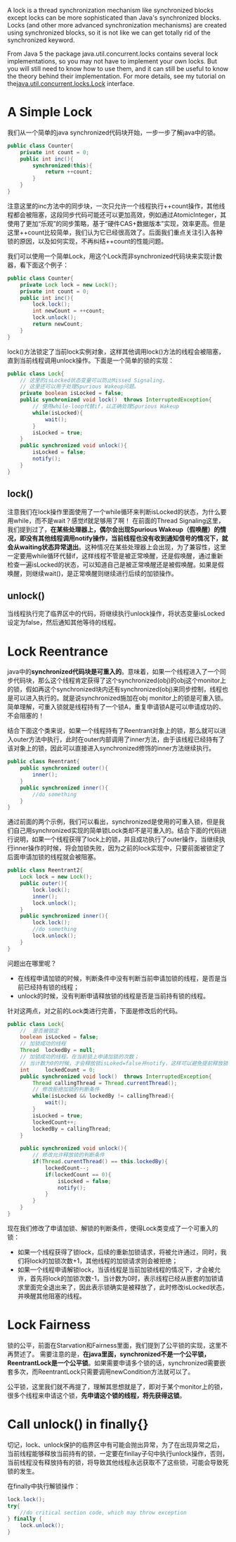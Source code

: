 A lock is a thread synchronization mechanism like synchronized blocks except locks can be more sophisticated than Java's synchronized blocks. Locks (and other more advanced synchronization mechanisms) are created using synchronized blocks, so it is not like we can get totally rid of the synchronized keyword.

From Java 5 the package java.util.concurrent.locks contains several lock implementations, so you may not have to implement your own locks. But you will still need to know how to use them, and it can still be useful to know the theory behind their implementation. For more details, see my tutorial on the[java.util.concurrent.locks.Lock](http://tutorials.jenkov.com/java-util-concurrent/lock.html) interface.

# A Simple Lock

我们从一个简单的java synchronized代码块开始，一步一步了解java中的锁。

```java
public class Counter{
	private int count = 0;
	public int inc(){
		synchronized(this){
			return ++count;
		}
	}
}
```

注意这里的inc方法中的同步块，一次只允许一个线程执行++count操作，其他线程都会被阻塞，这段同步代码可能还可以更加高效，例如通过AtomicInteger，其使用了更加“乐观”的同步策略，基于“硬件CAS+数据版本”实现，效率更高。但是这里++count比较简单，我们认为它已经很高效了。后面我们重点关注引入各种锁的原因，以及如何实现，不再纠结++count的性能问题。

我们可以使用一个简单Lock，用这个Lock而非synchronized代码块来实现计数器，看下面这个例子：

```java
public class Counter{
	private Lock lock = new Lock();
	private int count = 0;
	public int inc(){
		lock.lock();
		int newCount = ++count;
		lock.unlock();
		return newCount;
	}
}
```

lock()方法锁定了当前lock实例对象，这样其他调用lock()方法的线程会被阻塞，直到当前线程调用unlock操作。下面是一个简单的锁的实现：

```java
public class Lock{
	// 这里的isLocked状态变量可以防止Missed Signaling，
	// 这里还可以用于处理Spurious Wakeup问题。
	private boolean isLocked = false;
	public synchronized void lock()  throws InterruptedException{  
		// 使用while-loop代替if，以正确处理Spurious Wakeup
		while(isLocked){
			wait();
		}
		isLocked = true;
	}
	public synchronized void unlock(){
		isLocked = false;
		notify();
	}
}
```

## lock()

注意我们在lock操作里面使用了一个while循环来判断isLocked的状态，为什么要用while，而不是wait？感觉if就足够用了啊！
在前面的Thread Signaling这里，我们提到过了，**在某些处理器上，偶尔会出现Spurious Wakeup（假唤醒）的情况，即没有其他线程调用notify操作，当前线程也没有收到通知信号的情况下，就会从waiting状态异常退出**。这种情况在某些处理器上会出现，为了兼容性，这里一定要用while循环代替if，这样线程不管是被正常唤醒，还是假唤醒，通过重新检查一遍isLocked的状态，可以知道自己是被正常唤醒还是被假唤醒。如果是假唤醒，则继续wait()，是正常唤醒则继续进行后续的加锁操作。

## unlock()

当线程执行完了临界区中的代码，将继续执行unlock操作，将状态变量isLocked设定为false，然后通知其他等待的线程。

# Lock Reentrance

java中的**synchronized代码块是可重入的**。意味着，如果一个线程进入了一个同步代码块，那么这个线程肯定获得了这个synchronized(obj)的obj这个monitor上的锁，假如再这个synchronized块内还有synchronized(obj)来同步控制，线程也是可以进入执行的。就是说synchronized施加在obj monitor上的锁是可重入锁。简单理解，可重入锁就是线程持有了一个锁A，重复申请锁A是可以申请成功的、不会阻塞的！

结合下面这个类来说，如果一个线程持有了Reentrant对象上的锁，那么就可以进入outer方法中执行，此时在outer内部调用了inner方法，由于该线程已经持有了该对象上的锁，因此可以直接进入synchronized修饰的inner方法继续执行。

```java
public class Reentrant{
	public synchronized outer(){
		inner();
	}
	public synchronized inner(){
		//do something
	}
}
```

通过前面的两个示例，我们可以看出，synchronized是使用的可重入锁，但是我们自己用synchronized实现的简单锁Lock类却不是可重入的。结合下面的代码进行说明，如果一个线程获得了lock上的锁，并且成功执行了outer操作，当继续执行inner操作的时候，将会加锁失败，因为之前的lock实现中，只要前面被锁定了后面申请加锁的线程就会被阻塞。

```java
public class Reentrant2{
	Lock lock = new Lock();
	public outer(){
		lock.lock();
		inner();
		lock.unlock();
	}
	public synchronized inner(){
		lock.lock();
		//do something
		lock.unlock();
	}
}
```

问题出在哪里呢？
- 在线程申请加锁的时候，判断条件中没有判断当前申请加锁的线程，是否是当前已经持有锁的线程；
- unlock的时候，没有判断申请释放锁的线程是否是当前持有锁的线程。

针对这两点，对之前的Lock类进行完善，下面是修改后的代码。

```java
public class Lock{
	//  是否被锁定
	boolean isLocked = false;
	// 加锁成功的线程
	Thread  lockedBy = null;
	// 加锁成功的线程，在当前锁上申请加锁的次数；   
	// 当计数为0的时候，才会释放锁isLoked=false并notify，这样可以避免提前释放锁
	int     lockedCount = 0;
	public synchronized void lock()  throws InterruptedException{
		Thread callingThread = Thread.currentThread();
		// 修改拒绝加锁的判断条件
		while(isLocked && lockedBy != callingThread){
			wait();
		}
		isLocked = true;
		lockedCount++;
		lockedBy = callingThread;
	}
	
	public synchronized void unlock(){
		// 修改允许释放锁的判断条件
		if(Thread.curentThread() == this.lockedBy){
			lockedCount--;
			if(lockedCount == 0){
				isLocked = false;
				notify();
			}
		}
	}
}
```

现在我们修改了申请加锁、解锁的判断条件，使得Lock类变成了一个可重入的锁：
- 如果一个线程获得了锁lock，后续的重新加锁请求，将被允许通过，同时，我们将lock的加锁次数+1，其他线程的加锁请求则会被拒绝；
- 如果一个线程申请解锁lock，当该线程是当前加锁线程的情况下，才会被允许，首先将lock的加锁次数-1，当计数为0时，表示线程已经从嵌套的加锁请求里面完全退出来了，因此表示锁确实是被释放了，此时修改isLocked状态，并唤醒其他阻塞的线程。

# Lock Fairness

锁的公平，前面在Starvation和Fairness里面，我们提到了公平锁的实现，这里不再赘述了。
需要注意的是，**在java里面，synchronized不是一个公平锁，ReentrantLock是一个公平锁**。如果需要申请多个锁的话，synchronized需要嵌套多次，而ReentrantLock只需要调用newCondition方法就可以了。

公平锁，这里我们就不再提了，理解其思想就是了，即对于某个monitor上的锁，很多个线程来申请这个锁，**先申请这个锁的线程，将先获得这锁**。

# Call unlock() in finally{}

切记，lock、unlock保护的临界区中有可能会抛出异常，为了在出现异常之后，当前线程能够释放当前持有的锁，一定要在finllay子句中执行unlock操作，否则，当前线程没有释放持有的锁，将导致其他线程永远获取不了这些锁，可能会导致死锁的发生。

在finally中执行解锁操作：

```java
lock.lock();
try{
	//do critical section code, which may throw exception 
} finally {
	lock.unlock();
}